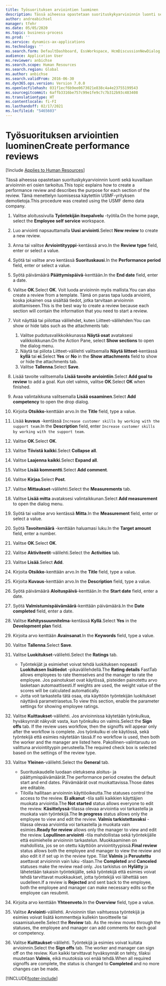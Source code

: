 ```yaml
---
title: Työsuorituksen arviointien luominen
description: Tässä aiheessa opastetaan suorituskykyarvioinnin luonti sekä kuvaillaan arvioinnin eri osien tarkoitus.
author: andreabichsel
manager: tfehr
ms.date: 05/05/2020
ms.topic: business-process
ms.prod: ''
ms.service: dynamics-ax-applications
ms.technology: ''
ms.search.form: DefaultDashboard, EssWorkspace, HcmDiscussionNewDialog, HcmDiscussion, HcmDiscussionChangeSettings, HcmDiscussionAddGoalDialog, HcmTopicCreate, HcmMeasurementDetailDialog, HcmPerfJournalAdd, HcmEmployeeDevelopmentWorkspace
audience: Application User
ms.reviewer: anbichse
ms.search.scope: Human Resources
ms.search.region: Global
ms.author: anbichse
ms.search.validFrom: 2016-06-30
ms.dyn365.ops.version: Version 7.0.0
ms.openlocfilehash: 031f1ecf6b9ee0673021e838c4a4e23755199543
ms.sourcegitcommit: 6affb3316be757c99e1fe9c7c7b312b93c483408
ms.translationtype: HT
ms.contentlocale: fi-FI
ms.lasthandoff: 02/17/2021
ms.locfileid: "5465603"
---
```

# <a name="create-performance-reviews"></a><span data-ttu-id="3b403-103">Työsuorituksen arviointien luominen</span><span class="sxs-lookup"><span data-stu-id="3b403-103">Create performance reviews</span></span>

[!include [Applies to Human Resources](../includes/applies-to-hr.md)]


<span data-ttu-id="3b403-104">Tässä aiheessa opastetaan suorituskykyarvioinnin luonti sekä kuvaillaan arvioinnin eri osien tarkoitus.</span><span class="sxs-lookup"><span data-stu-id="3b403-104">This topic explains how to create a performance review and describes the purpose for each section of the review.</span></span> <span data-ttu-id="3b403-105">Tämä menettelyn luomisessa käytettiin USMF-yrityksen demotietoja.</span><span class="sxs-lookup"><span data-stu-id="3b403-105">This procedure was created using the USMF demo data company.</span></span>

1. <span data-ttu-id="3b403-106">Valitse aloitussivulla **Työntekijän itsepalvelu** -työtila.</span><span class="sxs-lookup"><span data-stu-id="3b403-106">On the home page, select the **Employee self service** workspace.</span></span>
2. <span data-ttu-id="3b403-107">Luo arviointi napsauttamalla **Uusi arviointi**.</span><span class="sxs-lookup"><span data-stu-id="3b403-107">Select **New review** to create a new review.</span></span>
3. <span data-ttu-id="3b403-108">Anna tai valitse **Arviointityyppi**-kentässä arvo.</span><span class="sxs-lookup"><span data-stu-id="3b403-108">In the **Review type** field, enter or select a value.</span></span>
4. <span data-ttu-id="3b403-109">Syötä tai valitse arvo kentässä **Suorituskausi**.</span><span class="sxs-lookup"><span data-stu-id="3b403-109">In the **Performance period** field, enter or select a value.</span></span>
5. <span data-ttu-id="3b403-110">Syötä päivämäärä **Päättymispäivä**-kenttään.</span><span class="sxs-lookup"><span data-stu-id="3b403-110">In the **End date** field, enter a date.</span></span>
6. <span data-ttu-id="3b403-111">Valitse **OK**.</span><span class="sxs-lookup"><span data-stu-id="3b403-111">Select **OK**.</span></span> <span data-ttu-id="3b403-112">Voit luoda arvioinnin myös mallista.</span><span class="sxs-lookup"><span data-stu-id="3b403-112">You can also create a review from a template.</span></span> <span data-ttu-id="3b403-113">Tämä on paras tapa luoda arviointi, koska jokainen osa sisältää tiedot, jotka tarvitaan arvioinnin aloittamiseen.</span><span class="sxs-lookup"><span data-stu-id="3b403-113">This is the best way to create a review because each section will contain the information that you need to start a review.</span></span>  
7. <span data-ttu-id="3b403-114">Voit näyttää tai piilottaa välilehdet, kuten Liitteet-välilehden:</span><span class="sxs-lookup"><span data-stu-id="3b403-114">You can show or hide tabs such as the attachments tab:</span></span>

    1. <span data-ttu-id="3b403-115">Valitse pudotusvalikkoikkunassa **Näytä osat** avataksesi valikkoikkunan.</span><span class="sxs-lookup"><span data-stu-id="3b403-115">On the Action Pane, select **Show sections** to open the dialog menu.</span></span>
    1. <span data-ttu-id="3b403-116">Näytä tai piilota Liitteet-välilehti valitsemalla **Näytä liitteet**-kentässä **kyllä** tai **ei**.</span><span class="sxs-lookup"><span data-stu-id="3b403-116">Select **Yes** or **No** in the **Show attachments** field to show or hide the attachments tab.</span></span>
    1. <span data-ttu-id="3b403-117">Valitse **Tallenna**.</span><span class="sxs-lookup"><span data-stu-id="3b403-117">Select **Save**.</span></span>

8. <span data-ttu-id="3b403-118">Lisää tavoite valitsemalla **Lisää tavoite arviointiin**.</span><span class="sxs-lookup"><span data-stu-id="3b403-118">Select **Add goal to review** to add a goal.</span></span> <span data-ttu-id="3b403-119">Kun olet valmis, valitse **OK**.</span><span class="sxs-lookup"><span data-stu-id="3b403-119">Select **OK** when finished.</span></span>
9. <span data-ttu-id="3b403-120">Avaa valintaikkuna valitsemalla **Lisää osaaminen**.</span><span class="sxs-lookup"><span data-stu-id="3b403-120">Select **Add competency** to open the drop dialog.</span></span>
10. <span data-ttu-id="3b403-121">Kirjoita **Otsikko**-kenttään arvo.</span><span class="sxs-lookup"><span data-stu-id="3b403-121">In the **Title** field, type a value.</span></span>
11. <span data-ttu-id="3b403-122">Lisää **kuvaus** -kentässä `Increase customer skills by working with the support team`.</span><span class="sxs-lookup"><span data-stu-id="3b403-122">In the **Description** field, enter `Increase customer skills by working with the support team`.</span></span>
12. <span data-ttu-id="3b403-123">Valitse **OK**.</span><span class="sxs-lookup"><span data-stu-id="3b403-123">Select **OK**.</span></span>
13. <span data-ttu-id="3b403-124">Valitse **Tiivistä kaikki**.</span><span class="sxs-lookup"><span data-stu-id="3b403-124">Select **Collapse all**.</span></span>
14. <span data-ttu-id="3b403-125">Valitse **Laajenna kaikki**.</span><span class="sxs-lookup"><span data-stu-id="3b403-125">Select **Expand all**.</span></span>
15. <span data-ttu-id="3b403-126">Valitse **Lisää kommentti**.</span><span class="sxs-lookup"><span data-stu-id="3b403-126">Select **Add comment**.</span></span>
16. <span data-ttu-id="3b403-127">Valitse **Kirjaa**.</span><span class="sxs-lookup"><span data-stu-id="3b403-127">Select **Post**.</span></span>
17. <span data-ttu-id="3b403-128">Valitse **Mittaukset**-välilehti.</span><span class="sxs-lookup"><span data-stu-id="3b403-128">Select the **Measurements** tab.</span></span>
18. <span data-ttu-id="3b403-129">Valitse **Lisää mitta** avataksesi valintaikkunan.</span><span class="sxs-lookup"><span data-stu-id="3b403-129">Select **Add measurement** to open the dialog menu.</span></span>
19. <span data-ttu-id="3b403-130">Syötä tai valitse arvo kentässä **Mitta**.</span><span class="sxs-lookup"><span data-stu-id="3b403-130">In the **Measurement** field, enter or select a value.</span></span>
26. <span data-ttu-id="3b403-131">Syötä **Tavoitemäärä** -kenttään haluamasi luku.</span><span class="sxs-lookup"><span data-stu-id="3b403-131">In the **Target amount** field, enter a number.</span></span>
20. <span data-ttu-id="3b403-132">Valitse **OK**.</span><span class="sxs-lookup"><span data-stu-id="3b403-132">Select **OK**.</span></span>
21. <span data-ttu-id="3b403-133">Valitse **Aktiviteetit**-välilehti.</span><span class="sxs-lookup"><span data-stu-id="3b403-133">Select the **Activities** tab.</span></span>
22. <span data-ttu-id="3b403-134">Valitse **Lisää**.</span><span class="sxs-lookup"><span data-stu-id="3b403-134">Select **Add**.</span></span>
23. <span data-ttu-id="3b403-135">Kirjoita **Otsikko**-kenttään arvo.</span><span class="sxs-lookup"><span data-stu-id="3b403-135">In the **Title** field, type a value.</span></span>
24. <span data-ttu-id="3b403-136">Kirjoita **Kuvaus**-kenttään arvo.</span><span class="sxs-lookup"><span data-stu-id="3b403-136">In the **Description** field, type a value.</span></span>
25. <span data-ttu-id="3b403-137">Syötä päivämäärä **Aloituspäivä**-kenttään.</span><span class="sxs-lookup"><span data-stu-id="3b403-137">In the **Start date** field, enter a date.</span></span>
26. <span data-ttu-id="3b403-138">Syötä **Valmistumispäivämäärä**-kenttään päivämäärä.</span><span class="sxs-lookup"><span data-stu-id="3b403-138">In the **Date completed** field, enter a date.</span></span>
27. <span data-ttu-id="3b403-139">Valitse **Kehityssuunnitelma**-kentässä **Kyllä**.</span><span class="sxs-lookup"><span data-stu-id="3b403-139">Select **Yes** in the **Development plan** field.</span></span>
28. <span data-ttu-id="3b403-140">Kirjoita arvo kenttään **Avainsanat**.</span><span class="sxs-lookup"><span data-stu-id="3b403-140">In the **Keywords** field, type a value.</span></span>
29. <span data-ttu-id="3b403-141">Valitse **Tallenna**.</span><span class="sxs-lookup"><span data-stu-id="3b403-141">Select **Save**.</span></span>
30. <span data-ttu-id="3b403-142">Valitse **Luokitukset**-välilehti.</span><span class="sxs-lookup"><span data-stu-id="3b403-142">Select the **Ratings** tab.</span></span>  

    - <span data-ttu-id="3b403-143">Työntekijät ja esimiehet voivat tehdä luokituksen nopeasti **Luokituksen lisätiedot** -pikavälilehdellä.</span><span class="sxs-lookup"><span data-stu-id="3b403-143">The **Rating details** FastTab allows employees to rate themselves and the manager to rate the employee.</span></span> <span data-ttu-id="3b403-144">Jos painotukset ovat käytössä, pisteiden painotettu arvo lasketaan automaattisesti.</span><span class="sxs-lookup"><span data-stu-id="3b403-144">If weights are used, the weight value of the scores will be calculated automatically.</span></span>  
    - <span data-ttu-id="3b403-145">Jotta voit tarkastella tätä osaa, ota käyttöön työntekijän luokitukset näyttävä parametriasetus.</span><span class="sxs-lookup"><span data-stu-id="3b403-145">To view this section, enable the parameter settings for showing employee ratings.</span></span>  

31. <span data-ttu-id="3b403-146">Valitse **Kuittaukset**-välilehti. Jos arvioinnissa käytetään työnkulkua, hyväksynnät näkyvät vasta, kun työnkulku on valmis.</span><span class="sxs-lookup"><span data-stu-id="3b403-146">Select the **Sign offs** tab. If the review uses workflow, then the signoffs will appear only after the workflow is complete.</span></span> <span data-ttu-id="3b403-147">Jos työnkulku ei ole käytössä, sekä työntekijä että esimies näytetään tässä.</span><span class="sxs-lookup"><span data-stu-id="3b403-147">If no workflow is used, then both the worker and the manager are listed here.</span></span> <span data-ttu-id="3b403-148">Pakollinen-valintaruutu on valittuna arviointityypin perusteella.</span><span class="sxs-lookup"><span data-stu-id="3b403-148">The required check box is selected based on the settings of the review type.</span></span>  
32. <span data-ttu-id="3b403-149">Valitse **Yleinen**-välilehti.</span><span class="sxs-lookup"><span data-stu-id="3b403-149">Select the **General** tab.</span></span>

    - <span data-ttu-id="3b403-150">Suorituskaudelle luodaan oletuksena aloitus- ja päättymispäivämäärät.</span><span class="sxs-lookup"><span data-stu-id="3b403-150">The performance period creates the default start and end dates.</span></span> <span data-ttu-id="3b403-151">Päivämäärät ovat muokattavissa.</span><span class="sxs-lookup"><span data-stu-id="3b403-151">Those dates are editable.</span></span>  
    - <span data-ttu-id="3b403-152">Tiloilla hallitaan arvioinnin käyttöoikeutta.</span><span class="sxs-lookup"><span data-stu-id="3b403-152">The statuses control the access to the review.</span></span> <span data-ttu-id="3b403-153">**Ei alkanut** -tila sallii kaikkien käyttäjien muokata arviointia.</span><span class="sxs-lookup"><span data-stu-id="3b403-153">The **Not started** status allows everyone to edit the review.</span></span> <span data-ttu-id="3b403-154">**Käsittelyssä**-tilassa olevaa arviointia voi tarkastella ja muokata vain työntekijä.</span><span class="sxs-lookup"><span data-stu-id="3b403-154">The **In progress** status allows only the employee to view and edit the review.</span></span> <span data-ttu-id="3b403-155">**Valmis tarkistettavaksi** -tilassa olevaa arviointia voi tarkastella ja muokata vain esimies.</span><span class="sxs-lookup"><span data-stu-id="3b403-155">**Ready for review** allows only the manager to view and edit the review.</span></span> <span data-ttu-id="3b403-156">**Lopullinen arviointi** -tila mahdollistaa sekä työntekijälle että esimiehelle arvioinnin tarkastelun. Muokkaaminen on mahdollista, jos se on otettu käyttöön arviointityypissä.</span><span class="sxs-lookup"><span data-stu-id="3b403-156">**Final review** status allows both the employee and manager to view the review and also edit it if set up in the review type.</span></span> <span data-ttu-id="3b403-157">Tilat **Valmis** ja **Peruutettu** asettavat arvioinnin vain luku -tilaan.</span><span class="sxs-lookup"><span data-stu-id="3b403-157">The **Completed** and **Canceled** statuses make the review read only.</span></span> <span data-ttu-id="3b403-158">Jos tarkistus on **Hylätty** ja lähetetään takaisin työntekijälle, sekä työntekijä että esimies voivat tehdä tarvittavat muokkaukset, jotta työntekijä voi lähettää sen uudelleen.</span><span class="sxs-lookup"><span data-stu-id="3b403-158">If a review is **Rejected** and sent back to the employee, both the employee and manager can make necessary edits so the employee can resubmit.</span></span>

33. <span data-ttu-id="3b403-159">Kirjoita arvo kenttään **Yhteenveto**.</span><span class="sxs-lookup"><span data-stu-id="3b403-159">In the **Overview** field, type a value.</span></span>
34. <span data-ttu-id="3b403-160">Valitse **Arviointi**-välilehti. Arvioinnin tilan vaihtuessa työntekijä ja esimies voivat lisätä kommentteja kullekin tavoitteelle tai osaamisalueelle.</span><span class="sxs-lookup"><span data-stu-id="3b403-160">Select the **Review** tab. As the review moves through the statuses, the employee and manager can add comments for each goal or competency.</span></span>  
35. <span data-ttu-id="3b403-161">Valitse **Kuittaukset**-välilehti. Työntekijä ja esimies voivat kuitata arvioinnin.</span><span class="sxs-lookup"><span data-stu-id="3b403-161">Select the **Sign offs** tab. The worker and manager can sign off on the review.</span></span> <span data-ttu-id="3b403-162">Kun kaikki tarvittavat hyväksynnät on tehty, tilaksi muutetaan **Valmis**, eikä muutoksia voi enää tehdä.</span><span class="sxs-lookup"><span data-stu-id="3b403-162">When all required signoffs are complete, the status is changed to **Completed** and no more changes can be made.</span></span>  



[!INCLUDE[footer-include](../includes/footer-banner.md)]